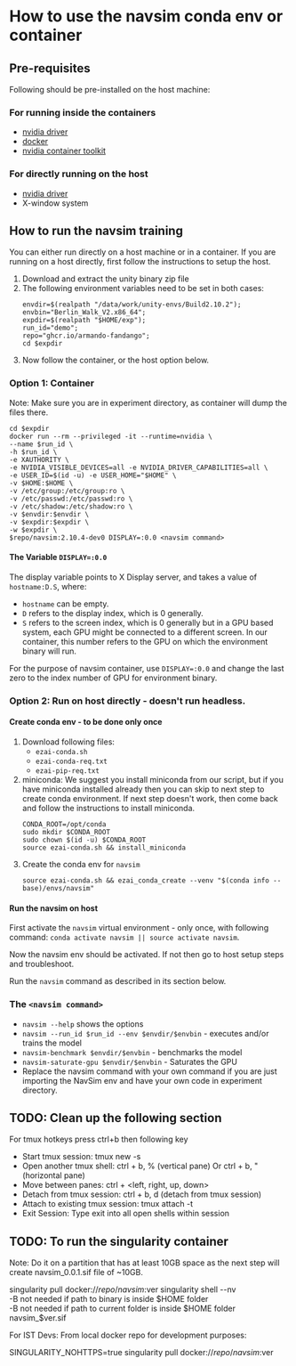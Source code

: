 # How to use the navsim conda env or container

## Pre-requisites

Following should be pre-installed on the host machine:

### For running inside the containers

* [nvidia driver](https://github.com/NVIDIA/nvidia-docker/wiki/Frequently-Asked-Questions#how-do-i-install-the-nvidia-driver)
* [docker](https://docs.docker.com/get-docker/)
* [nvidia container toolkit](https://github.com/NVIDIA/nvidia-docker)

### For directly running on the host

* [nvidia driver](https://github.com/NVIDIA/nvidia-docker/wiki/Frequently-Asked-Questions#how-do-i-install-the-nvidia-driver)
* X-window system



## How to run the navsim training

You can either run directly on a host machine or in a container.
If you are running on a host directly,
first follow the instructions to setup the host.

1. Download and extract the unity binary zip file
2. The following environment variables need to be set in both cases:
   ```shell
   envdir=$(realpath "/data/work/unity-envs/Build2.10.2");
   envbin="Berlin_Walk_V2.x86_64"; 
   expdir=$(realpath "$HOME/exp"); 
   run_id="demo"; 
   repo="ghcr.io/armando-fandango";
   cd $expdir
   ```
3. Now follow the container, or the host option below.

### Option 1: Container

Note: Make sure you are in experiment directory,
as container will dump the files there.

   ```shell
   cd $expdir
   docker run --rm --privileged -it --runtime=nvidia \
   --name $run_id \
   -h $run_id \
   -e XAUTHORITY \
   -e NVIDIA_VISIBLE_DEVICES=all -e NVIDIA_DRIVER_CAPABILITIES=all \
   -e USER_ID=$(id -u) -e USER_HOME="$HOME" \
   -v $HOME:$HOME \
   -v /etc/group:/etc/group:ro \
   -v /etc/passwd:/etc/passwd:ro \
   -v /etc/shadow:/etc/shadow:ro \
   -v $envdir:$envdir \
   -v $expdir:$expdir \
   -w $expdir \
   $repo/navsim:2.10.4-dev0 DISPLAY=:0.0 <navsim command>
   ```

#### The Variable `DISPLAY=:0.0`
The display variable points to X Display server, and takes a value of `hostname:D.S`, where:
* `hostname` can be empty.
* `D` refers to the display index, which is 0 generally.
* `S` refers to the screen index, which is 0 generally but in a GPU based 
  system, each GPU might be connected to a different screen. 
  In our container, this number refers to the GPU on which the environment 
  binary will run.

For the purpose of navsim container, use `DISPLAY=:0.0` and change the last 
zero to the index number of GPU for environment binary.

### Option 2: Run on host directly - doesn't run headless.

#### Create conda env - to be done only once

1. Download following files:
   * `ezai-conda.sh`
   * `ezai-conda-req.txt`
   * `ezai-pip-req.txt`
2. miniconda: We suggest you install miniconda from our script, but if you have
   miniconda installed already then you can skip to next step to create conda
   environment. If next step doesn't work, then come back and follow the
   instructions to install miniconda.
    ```
    CONDA_ROOT=/opt/conda
    sudo mkdir $CONDA_ROOT
    sudo chown $(id -u) $CONDA_ROOT
    source ezai-conda.sh && install_miniconda
    ```
3. Create the conda env for `navsim`
    ```
    source ezai-conda.sh && ezai_conda_create --venv "$(conda info --base)/envs/navsim"
    ```
   
#### Run the navsim on host

First activate the `navsim` virtual environment - only once, with following 
command: `conda activate navsim || source activate navsim`.

Now the navsim env should be activated. If not then go to host setup steps
and troubleshoot.

Run the `navsim` command as described in its section below.

### The `<navsim command>`

* `navsim --help` shows the options
* `navsim --run_id $run_id --env $envdir/$envbin` - executes and/or trains the model
* `navsim-benchmark $envdir/$envbin` - benchmarks the model
* `navsim-saturate-gpu $envdir/$envbin` - Saturates the GPU
* Replace the navsim command with your own command if you are just importing
  the NavSim env and have your own code in experiment directory.


## TODO: Clean up the following section

For tmux hotkeys press ctrl+b then following key

* Start tmux session: tmux new -s <session name>
* Open another tmux shell: ctrl + b, % (vertical pane) Or ctrl + b, " (horizontal pane)
* Move between panes: ctrl + <left, right, up, down>
* Detach from tmux session: ctrl + b, d  (detach from tmux session)
* Attach to existing tmux session: tmux attach -t <session name>
* Exit Session: Type exit into all open shells within session

## TODO: To run the singularity container
Note: Do it on a partition that has at least 10GB space as the next step will create navsim_0.0.1.sif file of ~10GB.

singularity pull docker://$repo/navsim:$ver
singularity shell --nv \
-B <absolute path of sim binary folder>  not needed if path to binary is inside $HOME folder  
-B <absolute path of current folder>  not needed if path to current folder is inside $HOME folder
navsim_$ver.sif


For IST Devs: From local docker repo for development purposes:

SINGULARITY_NOHTTPS=true singularity pull docker://$repo/navsim:$ver
